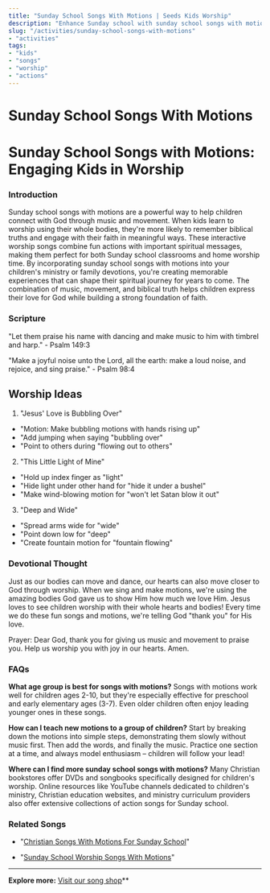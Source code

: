 ```yaml
---
title: "Sunday School Songs With Motions | Seeds Kids Worship"
description: "Enhance Sunday school with sunday school songs with motions that teach faith through music. Educational worship resources for children."
slug: "/activities/sunday-school-songs-with-motions"
- "activities"
tags:
- "kids"
- "songs"
- "worship"
- "actions"
---
```


# Sunday School Songs With Motions

# Sunday School Songs with Motions: Engaging Kids in Worship

### Introduction
Sunday school songs with motions are a powerful way to help children connect with God through music and movement. When kids learn to worship using their whole bodies, they're more likely to remember biblical truths and engage with their faith in meaningful ways. These interactive worship songs combine fun actions with important spiritual messages, making them perfect for both Sunday school classrooms and home worship time. By incorporating sunday school songs with motions into your children's ministry or family devotions, you're creating memorable experiences that can shape their spiritual journey for years to come. The combination of music, movement, and biblical truth helps children express their love for God while building a strong foundation of faith.

### Scripture
"Let them praise his name with dancing and make music to him with timbrel and harp." - Psalm 149:3

"Make a joyful noise unto the Lord, all the earth: make a loud noise, and rejoice, and sing praise." - Psalm 98:4

## Worship Ideas
1. "Jesus' Love is Bubbling Over"
- "Motion: Make bubbling motions with hands rising up"
- "Add jumping when saying "bubbling over"
- "Point to others during "flowing out to others"

2. "This Little Light of Mine"
- "Hold up index finger as "light"
- "Hide light under other hand for "hide it under a bushel"
- "Make wind-blowing motion for "won't let Satan blow it out"

3. "Deep and Wide"
- "Spread arms wide for "wide"
- "Point down low for "deep"
- "Create fountain motion for "fountain flowing"

### Devotional Thought
Just as our bodies can move and dance, our hearts can also move closer to God through worship. When we sing and make motions, we're using the amazing bodies God gave us to show Him how much we love Him. Jesus loves to see children worship with their whole hearts and bodies! Every time we do these fun songs and motions, we're telling God "thank you" for His love.

Prayer: Dear God, thank you for giving us music and movement to praise you. Help us worship you with joy in our hearts. Amen.

### FAQs
**What age group is best for songs with motions?**
Songs with motions work well for children ages 2-10, but they're especially effective for preschool and early elementary ages (3-7). Even older children often enjoy leading younger ones in these songs.

**How can I teach new motions to a group of children?**
Start by breaking down the motions into simple steps, demonstrating them slowly without music first. Then add the words, and finally the music. Practice one section at a time, and always model enthusiasm – children will follow your lead!

**Where can I find more sunday school songs with motions?**
Many Christian bookstores offer DVDs and songbooks specifically designed for children's worship. Online resources like YouTube channels dedicated to children's ministry, Christian education websites, and ministry curriculum providers also offer extensive collections of action songs for Sunday school.

### Related Songs

- "[Christian Songs With Motions For Sunday School](/activities/christian-songs-with-motions-for-sunday-school/)"

- "[Sunday School Worship Songs With Motions](/songs/sunday-school-worship-songs-with-motions/)"

---

**Explore more:** [Visit our song shop](https://seedskidsworship.com/shop)**

<!-- Schema Markup -->
<script type="application/ld+json">
{
  "@context": "https://schema.org",
  "@type": "MusicRecording",
  "name": "Sunday School Songs With Motions",
  "byArtist": {
    "@type": "MusicGroup",
    "name": "Seeds Kids Worship"
  },
  "isFamilyFriendly": true,
  "url": "https://seedskidsworship.com/activities/sunday-school-songs-with-motions/"
}
</script>